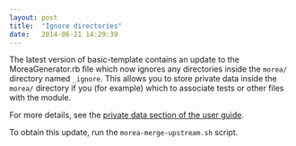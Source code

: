```yaml
---
layout: post
title:  "Ignore directories"
date:   2014-06-21 14:29:39
---
```


The latest version of basic-template contains an update to the MoreaGenerator.rb file which now ignores any directories inside the `morea/` directory named `_ignore`.  This allows you to store private data inside the `morea/` directory if you (for example) which to associate tests or other files with the module.

For more details, see the [private data section of the user guide](/userguide.html#Addprivatedata).

To obtain this update, run the `morea-merge-upstream.sh` script.